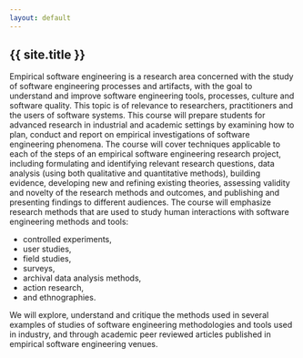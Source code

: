 ```yaml
---
layout: default
---
```


<div id="div-title" class="pure-u-1">
    <h2>{{ site.title }}</h2>
</div>

Empirical software engineering is a research area concerned with the study of software engineering processes and artifacts, with the goal to understand and improve software engineering tools, processes, culture and software quality.
This topic is of relevance to researchers, practitioners and the users of software systems.
This course will prepare students for advanced research in industrial and academic settings by examining how to plan, conduct and report on empirical investigations of software engineering phenomena.
The course will cover techniques applicable to each of the steps of an empirical software engineering research project, including formulating and identifying relevant research questions, data analysis (using both qualitative and quantitative methods), building evidence, developing new and refining existing theories, assessing validity and novelty of the research methods and outcomes, and publishing and presenting findings to different audiences.
The course will emphasize research methods that are used to study human interactions with software engineering methods and tools:
- controlled experiments,
- user studies,
- field studies,
- surveys,
- archival data analysis methods,
- action research,
- and ethnographies.

We will explore, understand and critique the methods used in several examples of studies of software engineering methodologies and tools used in industry, and through academic peer reviewed articles published in empirical software engineering venues.